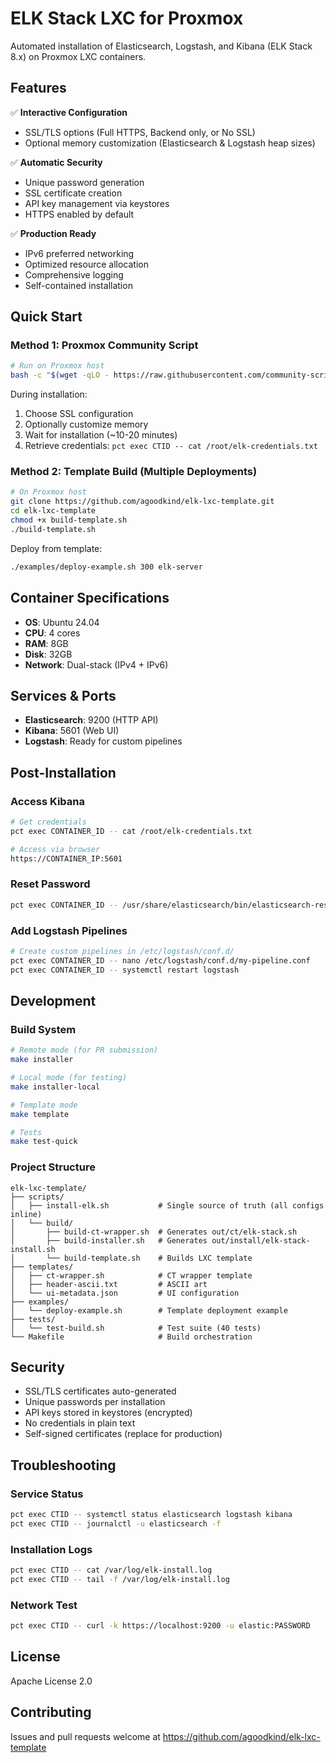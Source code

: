 # ELK Stack LXC for Proxmox

Automated installation of Elasticsearch, Logstash, and Kibana (ELK Stack 8.x) on Proxmox LXC containers.

## Features

✅ **Interactive Configuration**
- SSL/TLS options (Full HTTPS, Backend only, or No SSL)
- Optional memory customization (Elasticsearch & Logstash heap sizes)

✅ **Automatic Security**
- Unique password generation
- SSL certificate creation
- API key management via keystores
- HTTPS enabled by default

✅ **Production Ready**
- IPv6 preferred networking
- Optimized resource allocation
- Comprehensive logging
- Self-contained installation

## Quick Start

### Method 1: Proxmox Community Script

```bash
# Run on Proxmox host
bash -c "$(wget -qLO - https://raw.githubusercontent.com/community-scripts/ProxmoxVE/main/ct/elk-stack.sh)"
```

During installation:
1. Choose SSL configuration
2. Optionally customize memory
3. Wait for installation (~10-20 minutes)
4. Retrieve credentials: `pct exec CTID -- cat /root/elk-credentials.txt`

### Method 2: Template Build (Multiple Deployments)

```bash
# On Proxmox host
git clone https://github.com/agoodkind/elk-lxc-template.git
cd elk-lxc-template
chmod +x build-template.sh
./build-template.sh
```

Deploy from template:
```bash
./examples/deploy-example.sh 300 elk-server
```

## Container Specifications

- **OS**: Ubuntu 24.04
- **CPU**: 4 cores
- **RAM**: 8GB
- **Disk**: 32GB
- **Network**: Dual-stack (IPv4 + IPv6)

## Services & Ports

- **Elasticsearch**: 9200 (HTTP API)
- **Kibana**: 5601 (Web UI)
- **Logstash**: Ready for custom pipelines

## Post-Installation

### Access Kibana

```bash
# Get credentials
pct exec CONTAINER_ID -- cat /root/elk-credentials.txt

# Access via browser
https://CONTAINER_IP:5601
```

### Reset Password

```bash
pct exec CONTAINER_ID -- /usr/share/elasticsearch/bin/elasticsearch-reset-password -u elastic
```

### Add Logstash Pipelines

```bash
# Create custom pipelines in /etc/logstash/conf.d/
pct exec CONTAINER_ID -- nano /etc/logstash/conf.d/my-pipeline.conf
pct exec CONTAINER_ID -- systemctl restart logstash
```

## Development

### Build System

```bash
# Remote mode (for PR submission)
make installer

# Local mode (for testing)
make installer-local

# Template mode
make template

# Tests
make test-quick
```

### Project Structure

```
elk-lxc-template/
├── scripts/
│   ├── install-elk.sh           # Single source of truth (all configs inline)
│   └── build/
│       ├── build-ct-wrapper.sh  # Generates out/ct/elk-stack.sh
│       ├── build-installer.sh   # Generates out/install/elk-stack-install.sh
│       └── build-template.sh    # Builds LXC template
├── templates/
│   ├── ct-wrapper.sh            # CT wrapper template
│   ├── header-ascii.txt         # ASCII art
│   └── ui-metadata.json         # UI configuration
├── examples/
│   └── deploy-example.sh        # Template deployment example
├── tests/
│   └── test-build.sh            # Test suite (40 tests)
└── Makefile                     # Build orchestration
```

## Security

- SSL/TLS certificates auto-generated
- Unique passwords per installation
- API keys stored in keystores (encrypted)
- No credentials in plain text
- Self-signed certificates (replace for production)

## Troubleshooting

### Service Status

```bash
pct exec CTID -- systemctl status elasticsearch logstash kibana
pct exec CTID -- journalctl -u elasticsearch -f
```

### Installation Logs

```bash
pct exec CTID -- cat /var/log/elk-install.log
pct exec CTID -- tail -f /var/log/elk-install.log
```

### Network Test

```bash
pct exec CTID -- curl -k https://localhost:9200 -u elastic:PASSWORD
```

## License

Apache License 2.0

## Contributing

Issues and pull requests welcome at https://github.com/agoodkind/elk-lxc-template
